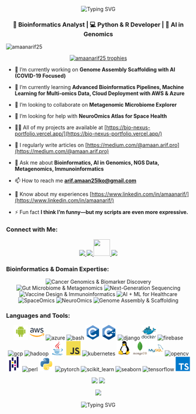 <!-- Header Section -->
<p align="center">
  <img src="https://readme-typing-svg.herokuapp.com?font=Fira+Code&size=30&duration=4000&pause=1000&color=58A6FF&center=true&vCenter=true&width=800&lines=Hi+there!+I'm+Amaan+Arif" alt="Typing SVG" />
</p>

<h3 align="center">🔬 Bioinformatics Analyst | 💻 Python & R Developer | 🤖 AI in Genomics</h3>

<p align="left"> <img src="https://komarev.com/ghpvc/?username=amaanarif25&label=Profile%20views&color=0e75b6&style=flat" alt="amaanarif25" /> </p>

<p align="center">
  <a href="https://github.com/ryo-ma/github-profile-trophy">
    <img src="https://github-profile-trophy.vercel.app/?username=amaanarif25&theme=algolia&margin-w=10" alt="amaanarif25 trophies" />
  </a>
</p>

<p align="left"> <a href="https://www.linkedin.com/in/amaanarif/" target="blank"></a> </p>

- 🔭 I’m currently working on **Genome Assembly Scaffolding with AI (COVID-19 Focused)**

- 🌱 I’m currently learning **Advanced Bioinformatics Pipelines, Machine Learning for Multi-omics Data, Cloud Deployment with AWS & Azure**

- 👯 I’m looking to collaborate on **Metagenomic Microbiome Explorer**

- 🤝 I’m looking for help with **NeuroOmics Atlas for Space Health**

- 👨‍💻 All of my projects are available at [https://bio-nexus-portfolio.vercel.app/](https://bio-nexus-portfolio.vercel.app/)

- 📝 I regularly write articles on [https://medium.com/@amaan.arif.pro](https://medium.com/@amaan.arif.pro)

- 💬 Ask me about **Bioinformatics, AI in Genomics, NGS Data, Metagenomics, Immunoinformatics**

- 📫 How to reach me **arif.amaan25lko@gmail.com**

- 📄 Know about my experiences [https://www.linkedin.com/in/amaanarif/](https://www.linkedin.com/in/amaanarif/)

- ⚡ Fun fact **I think I’m funny—but my scripts are even more expressive.**

<h3 align="left">Connect with Me:</h3>

<p align="center">
  <a href="https://twitter.com/amaan2947570286" target="_blank">
    <img src="https://img.icons8.com/color/48/twitter--v1.png" />
  </a>
  <a href="https://www.linkedin.com/in/amaanarif/" target="_blank">
    <img src="https://img.icons8.com/color/48/linkedin.png" />
  </a>
  <a href="https://medium.com/@amaan.arif.pro" target="_blank">
    <img src="https://img.icons8.com/?size=96&id=59ar0n9vAicz&format=png" width="45" height="45"/>
  </a>
  <a href="https://discord.gg/amaan_02701" target="_blank">
    <img src="https://img.icons8.com/color/48/discord-logo.png" />
  </a>
</p>

<h3 align="left">Bioinformatics & Domain Expertise:</h3>
  
<p align="center">
  <img src="https://cdn-icons-png.flaticon.com/128/8870/8870384.png" alt="Cancer Genomics & Biomarker Discovery" title="Cancer Genomics & Biomarker Discovery" width="40" height="40"/>
  <img src="https://cdn-icons-png.flaticon.com/128/6768/6768488.png" alt="Gut Microbiome & Metagenomics" title="Gut Microbiome & Metagenomics" width="40" height="40"/>
  <img src="https://cdn-icons-png.flaticon.com/128/6768/6768281.png" alt="Next-Generation Sequencing" title="Next-Generation Sequencing" width="40" height="40"/>
  <img src="https://cdn-icons-png.flaticon.com/128/754/754560.png" alt="Vaccine Design & Immunoinformatics" title="Vaccine Design & Immunoinformatics" width="40" height="40"/>
  <img src="https://cdn-icons-png.flaticon.com/128/2382/2382461.png" alt="AI + ML for Healthcare" title="AI + ML for Healthcare" width="40" height="40"/>
  <img src="https://cdn-icons-png.flaticon.com/128/3227/3227017.png" alt="SpaceOmics" title="SpaceOmics" width="40" height="40"/>
  <img src="https://cdn-icons-png.flaticon.com/128/14596/14596469.png" alt="NeuroOmics" title="NeuroOmics" width="40" height="40"/>
  <img src="https://cdn-icons-png.flaticon.com/128/4072/4072392.png" alt="Genome Assembly & Scaffolding" title="Genome Assembly & Scaffolding" width="40" height="40"/>
</p>

<h3 align="left">Languages and Tools:</h3>

<p align="center"> 
  <img src="https://raw.githubusercontent.com/devicons/devicon/master/icons/android/android-original-wordmark.svg" alt="android" title="Android" width="40" height="40"/> 
  <img src="https://raw.githubusercontent.com/devicons/devicon/master/icons/amazonwebservices/amazonwebservices-original-wordmark.svg" alt="aws" title="AWS" width="40" height="40"/> 
  <img src="https://www.vectorlogo.zone/logos/microsoft_azure/microsoft_azure-icon.svg" alt="azure" title="Azure" width="40" height="40"/> 
  <img src="https://img.icons8.com/?size=160&id=50ZQHdJTmPqw&format=png" alt="bash" title="Bash" width="40" height="40"/> 
  <img src="https://raw.githubusercontent.com/devicons/devicon/master/icons/c/c-original.svg" alt="c" title="C" width="40" height="40"/> 
  <img src="https://raw.githubusercontent.com/devicons/devicon/master/icons/cplusplus/cplusplus-original.svg" alt="cplusplus" title="C++" width="40" height="40"/> 
  <img src="https://cdn.worldvectorlogo.com/logos/django.svg" alt="django" title="Django" width="40" height="40"/> 
  <img src="https://raw.githubusercontent.com/devicons/devicon/master/icons/docker/docker-original-wordmark.svg" alt="docker" title="Docker" width="40" height="40"/> 
  <img src="https://www.vectorlogo.zone/logos/firebase/firebase-icon.svg" alt="firebase" title="Firebase" width="40" height="40"/> 
  <img src="https://www.vectorlogo.zone/logos/google_cloud/google_cloud-icon.svg" alt="gcp" title="Google Cloud Platform" width="40" height="40"/> 
  <img src="https://www.vectorlogo.zone/logos/apache_hadoop/apache_hadoop-icon.svg" alt="hadoop" title="Hadoop" width="40" height="40"/> 
  <img src="https://raw.githubusercontent.com/devicons/devicon/master/icons/java/java-original.svg" alt="java" title="Java" width="40" height="40"/> 
  <img src="https://raw.githubusercontent.com/devicons/devicon/master/icons/javascript/javascript-original.svg" alt="javascript" title="JavaScript" width="40" height="40"/> 
  <img src="https://www.vectorlogo.zone/logos/kubernetes/kubernetes-icon.svg" alt="kubernetes" title="Kubernetes" width="40" height="40"/> 
  <img src="https://raw.githubusercontent.com/devicons/devicon/master/icons/linux/linux-original.svg" alt="linux" title="Linux" width="40" height="40"/> 
  <img src="https://raw.githubusercontent.com/devicons/devicon/master/icons/mongodb/mongodb-original-wordmark.svg" alt="mongodb" title="MongoDB" width="40" height="40"/> 
  <img src="https://raw.githubusercontent.com/devicons/devicon/master/icons/mysql/mysql-original-wordmark.svg" alt="mysql" title="MySQL" width="40" height="40"/> 
  <img src="https://www.vectorlogo.zone/logos/opencv/opencv-icon.svg" alt="opencv" title="OpenCV" width="40" height="40"/> 
  <img src="https://raw.githubusercontent.com/devicons/devicon/2ae2a900d2f041da66e950e4d48052658d850630/icons/pandas/pandas-original.svg" alt="pandas" title="Pandas" width="40" height="40"/> 
  <img src="https://img.icons8.com/?size=96&id=55311&format=png" alt="perl" title="Perl" width="40" height="40"/> 
  <img src="https://raw.githubusercontent.com/devicons/devicon/master/icons/python/python-original.svg" alt="python" title="Python" width="40" height="40"/> 
  <img src="https://www.vectorlogo.zone/logos/pytorch/pytorch-icon.svg" alt="pytorch" title="PyTorch" width="40" height="40"/> 
  <img src="https://upload.wikimedia.org/wikipedia/commons/0/05/Scikit_learn_logo_small.svg" alt="scikit_learn" title="Scikit-learn" width="40" height="40"/> 
  <img src="https://seaborn.pydata.org/_images/logo-mark-lightbg.svg" alt="seaborn" title="Seaborn" width="40" height="40"/> 
  <img src="https://www.vectorlogo.zone/logos/tensorflow/tensorflow-icon.svg" alt="tensorflow" title="TensorFlow" width="40" height="40"/> 
  <img src="https://raw.githubusercontent.com/devicons/devicon/master/icons/typescript/typescript-original.svg" alt="typescript" title="TypeScript" width="40" height="40"/> 
</p>

<p align="center">
  <img src="https://github-readme-stats.vercel.app/api?username=amaanarif25&show_icons=true&theme=algolia&hide_title=false&include_all_commits=true" height="150"/>
  <img src="https://github-readme-streak-stats.herokuapp.com/?user=amaanarif25&theme=algolia" height="150"/>
</p>

<p align="center">
  <img src="https://github-readme-stats.vercel.app/api/top-langs/?username=amaanarif25&layout=compact&theme=algolia" />
</p>

<p align="center">
  <img src="https://readme-typing-svg.herokuapp.com?font=Fira+Code&size=20&duration=4000&pause=1000&color=50C9FF&center=true&vCenter=true&width=800&lines=Thanks+for+stopping+by!+Connect+to+build+together." alt="Typing SVG" />
</p>
